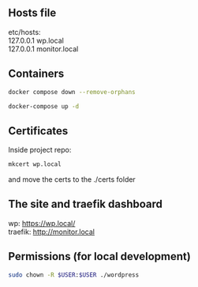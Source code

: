 ## Hosts file
etc/hosts:  
127.0.0.1 wp.local  
127.0.0.1 monitor.local

## Containers
```bash
docker compose down --remove-orphans
```

```bash
docker-compose up -d
```

## Certificates
Inside project repo:
```bash
mkcert wp.local
```
and move the certs to the ./certs folder

## The site and traefik dashboard
wp: https://wp.local/  
traefik: http://monitor.local  


## Permissions (for local development)
```bash
sudo chown -R $USER:$USER ./wordpress

```
